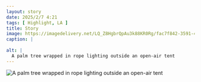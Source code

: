 ```yaml
---
layout: story
date: 2025/2/7 4:21
tags: [ Highlight, LA ]
title: Story
image: https://imagedelivery.net/LQ_Z8HgbrQpAu3k88KR0Rg/fac7f842-3591-4b7b-c5b9-44bd66e24500/public
caption: |
  
alt: |
  A palm tree wrapped in rope lighting outside an open-air tent
---
```



![A palm tree wrapped in rope lighting outside an open-air tent](https://imagedelivery.net/LQ_Z8HgbrQpAu3k88KR0Rg/fac7f842-3591-4b7b-c5b9-44bd66e24500/public)


